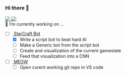 ### Hi there 👋 

<a href="https://github.com/anuraghazra/github-readme-stats">
  <img align="center" src="https://github-readme-stats.vercel.app/api?username=1mozolacal&count_private=true&show_icons=true&theme=tokyonight" />
</a>
<a href="https://github.com/anuraghazra/github-readme-stats">
  <img align="center" src="https://github-readme-stats.vercel.app/api/top-langs/?username=1mozolacal&theme=tokyonight&hide=html" />
</a>
<br>
🔭 I’m currently working on ... 

- [ ] <a href="https://github.com/1mozolacal/StarCraftAI"> StarCraft Bot </a>
  - [X] Write a script bot to beat hard AI
  - [ ] Make a Generic bot from the script bot
  - [ ] Create and visualization of the current gamestate
  - [ ] Feed that visualization into a CNN
- [ ] <a href="https://github.com/1mozolacal/personalization/tree/main/windows/MEOW"> MEOW </a>
  - [ ] Open curent working git repo in VS code
  
<!--
**1mozolacal/1mozolacal** is a ✨ _special_ ✨ repository because its `README.md` (this file) appears on your GitHub profile.

Here are some ideas to get you started:

- 🔭 I’m currently working on ...
- 🌱 I’m currently learning ...
- 👯 I’m looking to collaborate on ...
- 🤔 I’m looking for help with ...
- 💬 Ask me about ...
- 📫 How to reach me: ...
- 😄 Pronouns: ...
- ⚡ Fun fact: ...
-->
